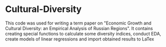 # Cultural-Diversity
This code was used for writing a term paper on "Economic Growth and Cultural Diversity: an Empirical Analysis of Russian Regions". It contains creating special functions to calculate some diversity indices, conduct EDA, create models of linear regressions and import obtained results to LaTex
